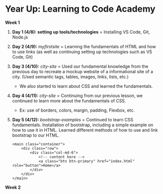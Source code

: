 # Year Up: Learning to Code Academy 

**Week 1**

1. **Day 1 (4/8):** **setting up tools/technologies** = Installing VS Code, Git, Node.js

2. **Day 2 (4/9):** *myfirstsite* = Learning the fundamentals of HTML and how to use links (as well as continuing setting up technologies such as VS Code, Git)

3. **Day 3 (4/10):** *city-site* = Used our fundamental knowledge from the previous day to recreate a mockup website of a informational site of a city. (Used semantic tags, tables, images, links, lists, etc.)
    - We also started to learn about CSS and learned the fundamentals.

4. **Day 4 (4/11):** *city-site* = Continuing from our previous  lesson, we continued to learn more about the fundamentals of CSS. 
    - Ex: use of borders,  colors, margin, padding, Flexbox, etc.

5. **Day 5 (4/12):** *bootstrap-examples* = Continued to learn CSS fundamentals. Installation of bootstrap, including a simple example on how to use it in HTML. Learned different methods of how to use and link bootstrap to our HTML.
    ```
    <main class="container">
        <div class="row">
            <div class="col-md-6">
                <!-- content here -->
                <a class="btn btn-primary" href="index.html" role="button">Home</a>
            </div>
        </div>
    </main>
    ```

**Week 2**
